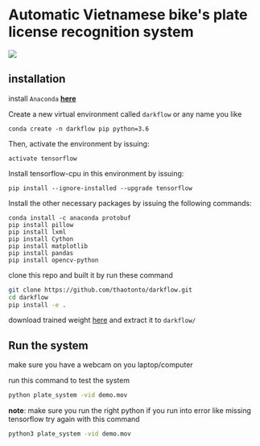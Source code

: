 # Automatic Vietnamese bike's plate license recognition system

![](preview.png)
## installation
install `Anaconda` **[here](https://www.anaconda.com/distribution/)**

Create a new virtual environment called `darkflow` or any name you like
```
conda create -n darkflow pip python=3.6
```
Then, activate the environment by issuing:
```
activate tensorflow
```
Install tensorflow-cpu in this environment by issuing:
```
pip install --ignore-installed --upgrade tensorflow
```
Install the other necessary packages by issuing the following commands:
```
conda install -c anaconda protobuf
pip install pillow
pip install lxml
pip install Cython
pip install matplotlib
pip install pandas
pip install opencv-python
```
clone this repo and built it by run these command 

```bash
git clone https://github.com/thaotonto/darkflow.git
cd darkflow
pip install -e .
```

download trained weight [here](https://drive.google.com/open?id=1iWgwIc23nIIFyC0WPS_asPZ6GCBVJqXM) and extract it to `darkflow/`

## Run the system
make sure you have a webcam on you laptop/computer

run this command to test the system 
```bash
python plate_system -vid demo.mov
```

**note**: make sure you run the right python if you run into error like missing tensorflow try again with this command

```bash
python3 plate_system -vid demo.mov
```

